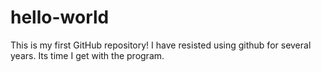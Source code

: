 # hello-world
This is my first GitHub repository! I have resisted using github for several years. Its time I get with the program.
